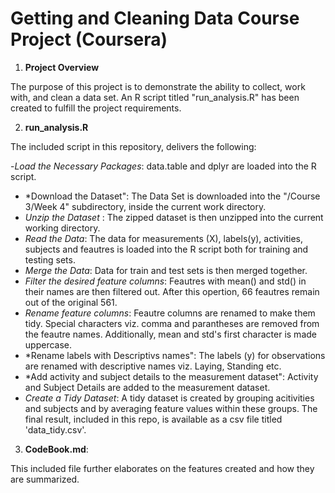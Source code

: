 # Getting and Cleaning Data Course Project (Coursera)

1. **Project Overview**

The purpose of this project is to demonstrate the ability to collect, work with, and clean a data set. An R script titled "run_analysis.R" has been created to fulfill the project requirements.

2. **run_analysis.R**

The included script in this repository, delivers the following:

-*Load the Necessary Packages*: data.table and dplyr are loaded into the R script. 
- *Download the Dataset": The Data Set is downloaded into the "/Course 3/Week 4" subdirectory, inside the current work directory.
- *Unzip the Dataset* : The zipped dataset is then unzipped into the current working directory.
- *Read the Data*: The data for measurements (X), labels(y), activities, subjects and feautres is loaded into the R script both for training and testing sets.
- *Merge the Data*: Data for train and test sets is then merged together.
- *Filter the desired feature columns*: Feautres with mean() and std() in their names are then filtered out. After this opertion, 66 feautres remain out of the original 561.
- *Rename feature columns*: Feautre columns are renamed to make them tidy. Special characters viz. comma and parantheses are removed from the feautre names. Additionally, mean and std's first character is made uppercase.
- *Rename labels with Descriptivs names": The labels (y) for observations are renamed with descriptive names viz. Laying, Standing etc.
- *Add activity and subject details to the measurement dataset":  Activity and Subject Details are added to the measurement dataset.
- *Create a Tidy Dataset*: A tidy dataset is created by grouping acitivities and subjects and by averaging feature values within these groups. The final result, included in this repo, is available as a csv file titled 'data_tidy.csv'.

3. **CodeBook.md**:

This included file further elaborates on the features created and how they are summarized.

